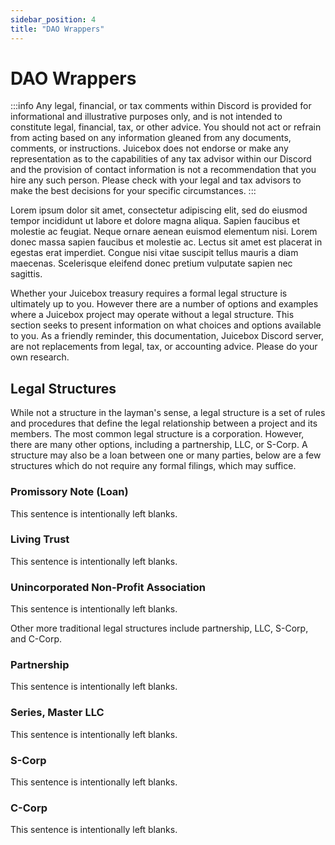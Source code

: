 ```yaml
---
sidebar_position: 4
title: "DAO Wrappers"
---
```


# DAO Wrappers

:::info
Any legal, financial, or tax comments within Discord is provided for informational and illustrative purposes only, and is not intended to constitute legal, financial, tax, or other advice. You should not act or refrain from acting based on any information gleaned from any documents, comments, or instructions. Juicebox does not endorse or make any representation as to the capabilities of any tax advisor within our Discord and the provision of contact information is not a recommendation that you hire any such person. Please check with your legal and tax advisors to make the best decisions for your specific circumstances.
:::

Lorem ipsum dolor sit amet, consectetur adipiscing elit, sed do eiusmod tempor incididunt ut labore et dolore magna aliqua. Sapien faucibus et molestie ac feugiat. Neque ornare aenean euismod elementum nisi. Lorem donec massa sapien faucibus et molestie ac. Lectus sit amet est placerat in egestas erat imperdiet. Congue nisi vitae suscipit tellus mauris a diam maecenas. Scelerisque eleifend donec pretium vulputate sapien nec sagittis.

Whether your Juicebox treasury requires a formal legal structure is ultimately up to you. However there are a number of options and examples where a Juicebox project may operate without a legal structure. This section seeks to present information on what choices and options available to you. As a friendly reminder, this documentation, Juicebox Discord server, are not replacements from legal, tax, or accounting advice. Please do your own research.

## Legal Structures

While not a structure in the layman's sense, a legal structure is a set of rules and procedures that define the legal relationship between a project and its members. The most common legal structure is a corporation. However, there are many other options, including a partnership, LLC, or S-Corp. A structure may also be a loan between one or many parties, below are a few structures which do not require any formal filings, which may suffice.

### **Promissory Note (Loan)**

This sentence is intentionally left blanks.

### **Living Trust**

This sentence is intentionally left blanks.

### **Unincorporated Non-Profit Association**

This sentence is intentionally left blanks.

Other more traditional legal structures include partnership, LLC, S-Corp, and C-Corp.

### **Partnership**

This sentence is intentionally left blanks.

### **Series, Master LLC**

This sentence is intentionally left blanks.

### **S-Corp**

This sentence is intentionally left blanks.

### **C-Corp**

This sentence is intentionally left blanks.
